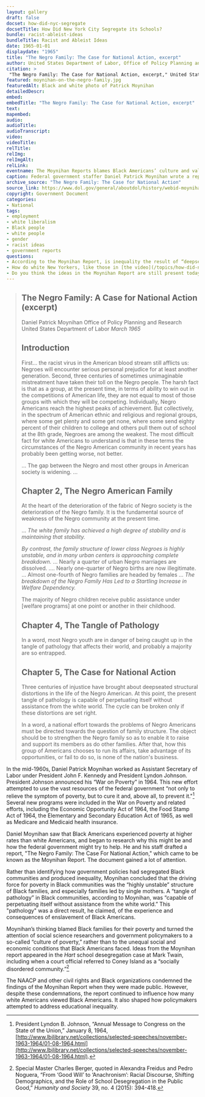 ```yaml
--- 
layout: gallery
draft: false
docset: how-did-nyc-segregate
docsetTitle: How Did New York City Segregate its Schools?
bundle: racist-ableist-ideas
bundleTitle: Racist and Ableist Ideas
date: 1965-01-01
displaydate: "1965"
title: "The Negro Family: The Case for National Action, excerpt"
author: United States Department of Labor, Office of Policy Planning and Research
citation: >
 "The Negro Family: The Case for National Action, excerpt," United States Department of Labor, Office of Policy Planning and Research, in New York City Civil Rights History Project, Accessed: [Month Day, Year], https://nyccivilrightshistory.org/gallery/the-negro-family.
featured: moynihan-on-the-negro-family.jpg
featuredAlt: Black and white photo of Patrick Moynihan
detailedDescr: 
embed: 
embedTitle: "The Negro Family: The Case for National Action, excerpt"
text: 
mapembed: 
audio: 
audioTitle: 
audioTranscript: 
video: 
videoTitle: 
relTitle: 
relImg: 
relImgAlt: 
relLink: 
eventname: The Moynihan Reports blames Black Americans’ culture and values for their poverty.
caption: Federal government staffer Daniel Patrick Moynihan wrote a report that claimed to explain Black poverty by criticizing Black family structure and culture.
archive_source: "The Negro Family: The Case for National Action"
source_link: https://www.dol.gov/general/aboutdol/history/webid-moynihan
copyright: Government Document
categories: 
- National
tags: 
- employment
- white liberalism
- Black people
- white people
- gender
- racist ideas
- government reports
questions: 
- According to the Moynihan Report, is inequality the result of “deepseated structural distortions in the life of the Negro American” or the “tangle of pathology”? Do you find this argument persuasive? 
- How do white New Yorkers, like those in [the video](/topics/how-did-nyc-segregate/racist-ideas-public-discourse/mark-twain-on-51st-state-2), use the racist ideas expressed in the Moynihan Report in their attempts to justify segregation and antiblack racism?
- Do you think the ideas in the Moynihan Report are still present today?
--- 
```


>## The Negro Family: A Case for National Action (excerpt)
>
>Daniel Patrick Moynihan
>Office of Policy Planning and Research United States Department of Labor
>*March 1965*
>
>## Introduction
>
>First... the racist virus in the American blood stream still afflicts us: Negroes will encounter serious personal prejudice for at least another generation. Second, three centuries of sometimes unimaginable mistreatment have taken their toll on the Negro people. The harsh fact is that as a group, at the present time, in terms of ability to win out in the competitions of American life, they are not equal to most of those groups with which they will be competing. Individually, Negro Americans reach the highest peaks of achievement. But collectively, in the spectrum of American ethnic and religious and regional groups, where some get plenty and some get none, where some send eighty percent of their children to college and others pull them out of school at the 8th grade, Negroes are among the weakest.
The most difficult fact for white Americans to understand is that in these terms the circumstances of the Negro American community in recent years has probably been getting worse, not better.
>
>… The gap between the Negro and most other groups in American society is widening.
>…
>
>## Chapter 2, The Negro American Family
>
>At the heart of the deterioration of the fabric of Negro society is the deterioration of the Negro family. It is the fundamental source of weakness of the Negro community at the present time.
>
>… *The white family has achieved a high degree of stability and is maintaining that stability.*
>
>*By contrast, the family structure of lower class Negroes is highly unstable, and in many urban centers is approaching complete breakdown.*
>…
>Nearly a quarter of urban Negro marriages are dissolved.
>….
Nearly one-quarter of Negro births are now illegitimate.
>…
Almost one-fourth of Negro families are headed by females
>…
>*The breakdown of the Negro Family Has Led to a Startling Increase in Welfare Dependency.*
>
>The majority of Negro children receive public assistance under [welfare programs] at one point or another in their childhood.
>
>## Chapter 4, The Tangle of Pathology
>
>In a word, most Negro youth are in danger of being caught up in the tangle of pathology that affects their world, and probably a majority are so entrapped.
>
>## Chapter 5, The Case for National Action
>
>Three centuries of injustice have brought about deep­seated structural distortions in the life of the Negro American. At this point, the present tangle of pathology is capable of perpetuating itself without assistance from the white world. The cycle can be broken only if these distortions are set right.  
>
>In a word, a national effort towards the problems of Negro Americans must be directed towards the question of family structure. The object should be to strengthen the Negro family so as to enable it to raise and support its members as do other families. After that, how this group of Americans chooses to run its affairs, take advantage of its opportunities, or fail to do so, is none of the nation's business.

In the mid-1960s, Daniel Patrick Moynihan worked as Assistant Secretary of Labor under President John F. Kennedy and President Lyndon Johnson. President Johnson announced his “War on Poverty” in 1964. This new effort attempted to use the vast resources of the federal government “not only to relieve the symptom of poverty, but to cure it and, above all, to prevent it."[^1] Several new programs were included in the War on Poverty and related efforts, including the Economic Opportunity Act of 1964, the Food Stamp Act of 1964, the Elementary and Secondary Education Act of 1965, as well as Medicare and Medicaid health insurance.

Daniel Moynihan saw that Black Americans experienced poverty at higher rates than white Americans, and began to research why this might be and how the federal government might try to help. He and his staff drafted a report, "The Negro Family: The Case For National Action," which came to be known as the Moynihan Report. The document gained a lot of attention.

Rather than identifying how government policies had segregated Black communities and produced inequality, Moynihan concluded that the driving force for poverty in Black communities was the “highly unstable” structure of Black families, and especially families led by single mothers. A “tangle of pathology” in Black communities, according to Moynihan, was “capable of perpetuating itself without assistance from the white world.” This "pathology" was a direct result, he claimed, of the experience and consequences of enslavement of Black Americans.

Moynihan’s thinking blamed Black families for their poverty and turned the attention of social science researchers and government policymakers to a so-called “culture of poverty,” rather than to the unequal social and economic conditions that Black Americans faced. Ideas from the Moynihan report appeared in the *Hart* school desegregation case at Mark Twain, including when a court official referred to Coney Island as a “socially disordered community.”[^2]

The NAACP and other civil rights and Black organizations condemned the findings of the Moynihan Report when they were made public. However, despite these condemnations, the report continued to influence how many white Americans viewed Black Americans. It also shaped how policymakers attempted to address educational inequality.

[^1]: President Lyndon B. Johnson, “Annual Message to Congress on the State of the Union,” January 8, 1964, [http://www.lbjlibrary.net/collections/selected-speeches/november-1963-1964/01-08-1964.html](http://www.lbjlibrary.net/collections/selected-speeches/november-1963-1964/01-08-1964.html).

[^2]: Special Master Charles Berger, quoted in Alexandra Freidus and Pedro Noguera, “From ‘Good Will’ to ‘Anachronism’: Racial Discourse, Shifting Demographics, and the Role of School Desegregation in the Public Good,” *Humanity and Society* 39, no. 4 (2015): 394-418.
